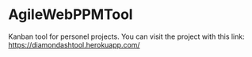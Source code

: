 # AgileWebPPMTool

Kanban tool for personel projects.
You can visit the project with this link: https://diamondashtool.herokuapp.com/
